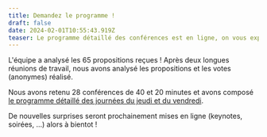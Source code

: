 ```yaml
---
title: Demandez le programme !
draft: false
date: 2024-02-01T10:55:43.919Z
teaser: Le programme détaillé des conférences est en ligne, on vous explique tout.
---
```

L'équipe a analysé les 65 propositions reçues ! Après deux longues réunions de travail, nous avons analysé les propositions et les votes (anonymes) réalisé.

Nous avons retenu 28 conférences de 40 et 20 minutes et avons composé [le programme détaillé des journées du jeudi et du vendredi](https://rennes2024.drupalcamp.fr/programme/).

De nouvelles surprises seront prochainement mises en ligne (keynotes, soirées, ...) alors à bientot !